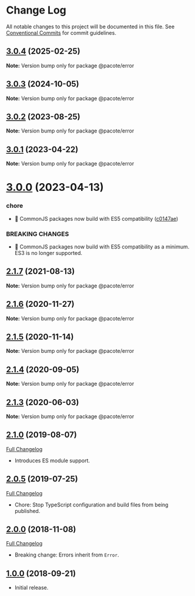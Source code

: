 # Change Log

All notable changes to this project will be documented in this file.
See [Conventional Commits](https://conventionalcommits.org) for commit guidelines.

## [3.0.4](https://github.com/PacoteJS/pacote/compare/@pacote/error@3.0.3...@pacote/error@3.0.4) (2025-02-25)

**Note:** Version bump only for package @pacote/error

## [3.0.3](https://github.com/PacoteJS/pacote/compare/@pacote/error@3.0.2...@pacote/error@3.0.3) (2024-10-05)

**Note:** Version bump only for package @pacote/error

## [3.0.2](https://github.com/PacoteJS/pacote/compare/@pacote/error@3.0.1...@pacote/error@3.0.2) (2023-08-25)

**Note:** Version bump only for package @pacote/error

## [3.0.1](https://github.com/PacoteJS/pacote/compare/@pacote/error@3.0.0...@pacote/error@3.0.1) (2023-04-22)

**Note:** Version bump only for package @pacote/error

# [3.0.0](https://github.com/PacoteJS/pacote/compare/@pacote/error@2.1.7...@pacote/error@3.0.0) (2023-04-13)

### chore

- 🤖 CommonJS packages now build with ES5 compatibility ([c0147ae](https://github.com/PacoteJS/pacote/commit/c0147aeffb81322ea59174a3961b10cfb3bf81e5))

### BREAKING CHANGES

- 🧨 CommonJS packages now build with ES5 compatibility as a minimum. ES3 is
  no longer supported.

## [2.1.7](https://github.com/PacoteJS/pacote/compare/@pacote/error@2.1.6...@pacote/error@2.1.7) (2021-08-13)

**Note:** Version bump only for package @pacote/error

## [2.1.6](https://github.com/PacoteJS/pacote/compare/@pacote/error@2.1.5...@pacote/error@2.1.6) (2020-11-27)

**Note:** Version bump only for package @pacote/error

## [2.1.5](https://github.com/PacoteJS/pacote/compare/@pacote/error@2.1.4...@pacote/error@2.1.5) (2020-11-14)

**Note:** Version bump only for package @pacote/error

## [2.1.4](https://github.com/PacoteJS/pacote/compare/@pacote/error@2.1.3...@pacote/error@2.1.4) (2020-09-05)

**Note:** Version bump only for package @pacote/error

## [2.1.3](https://github.com/PacoteJS/pacote/compare/@pacote/error@2.1.2...@pacote/error@2.1.3) (2020-06-03)

**Note:** Version bump only for package @pacote/error

## [2.1.0](https://github.com/PacoteJS/pacote/tree/@pacote/error@2.1.0) (2019-08-07)

[Full Changelog](https://github.com/PacoteJS/pacote/compare/@pacote/error@2.0.5...@pacote/error@2.1.0)

- Introduces ES module support.

## [2.0.5](https://github.com/PacoteJS/pacote/tree/@pacote/error@2.0.5) (2019-07-25)

[Full Changelog](https://github.com/PacoteJS/pacote/compare/@pacote/error@2.0.4...@pacote/error@2.0.5)

- Chore: Stop TypeScript configuration and build files from being published.

## [2.0.0](https://github.com/PacoteJS/pacote/tree/@pacote/error@2.0.0) (2018-11-08)

[Full Changelog](https://github.com/PacoteJS/pacote/compare/@pacote/error@1.0.0...@pacote/error@2.0.0)

- Breaking change: Errors inherit from `Error`.

## [1.0.0](https://github.com/PacoteJS/pacote/tree/@pacote/error@1.0.0) (2018-09-21)

- Initial release.
